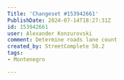```yaml
---
Title: 'Changeset #153942661'
PublishDate: 2024-07-14T18:27:31Z
id: 153942661
user: Alexander Konzurovski
comment: Determine roads lane count
created_by: StreetComplete 58.2
tags:
- Montenegro

---
```

